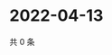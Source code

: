 # 2022-04-13

共 0 条

<!-- BEGIN WEIBO -->
<!-- 最后更新时间 Wed Apr 13 2022 16:07:18 GMT+0800 (China Standard Time) -->

<!-- END WEIBO -->
